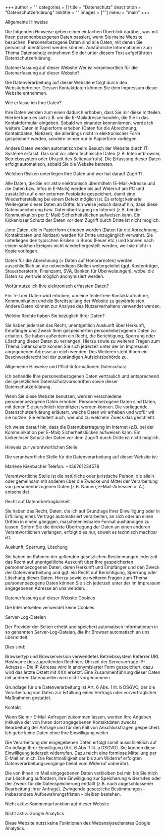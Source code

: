+++
author = ""
categories = []
title = "Datenschutz"
description = "Datenschutzerklärung"
linktitle = ""
images = [""]
menu = "main"
+++

Allgemeine Hinweise

Die folgenden Hinweise geben einen einfachen Überblick darüber, was mit Ihren personenbezogenen Daten passiert, wenn Sie meine Website besuchen. Personenbezogene Daten sind alle Daten, mit denen Sie persönlich identifiziert werden können. Ausführliche Informationen zum Thema Datenschutz entnehmen Sie der unter diesem Text aufgeführten Datenschutzerklärung.

Datenerfassung auf dieser Website
 Wer ist verantwortlich für die Datenerfassung auf dieser Website?

Die Datenverarbeitung auf dieser Website erfolgt durch den Websitebetreiber. Dessen Kontaktdaten können Sie dem Impressum dieser Website entnehmen.

 Wie erfasse ich Ihre Daten?

Ihre Daten werden zum einen dadurch erhoben, dass Sie mir diese mitteilen. Hierbei kann es sich z.B. um die E-Mailadresse handeln, die Sie in das Kontaktformular eingeben. Sobald wir einander kennenlernen, werde ich weitere Daten in Papierform erheben (Daten für die Abrechnung, Kontaktdaten, Notizen), die allerdings nicht in elektronischer Form gespeichert werden, sondern immer nur in Papierform vorliegen.

Andere Daten werden automatisch beim Besuch der Website durch IT-Systeme erfasst. Das sind vor allem technische Daten (z.B. Internetbrowser, Betriebssystem oder Uhrzeit des Seitenaufrufs). Die Erfassung dieser Daten erfolgt automatisch, sobald Sie die Website betreten.

 Welchen Risiken unterliegen Ihre Daten und wer hat darauf Zugriff?

Alle Daten, die Sie mir aktiv elektronisch übermitteln (E-Mail-Adresse und die Daten bzw. Infos in E-Mails) werden bis auf Widerruf am PC und zusätzlich auf einer externen Festplatte gespeichert, damit eine Wiederherstellung bei einem Defekt möglich ist. Es erfolgt keinerlei Weitergabe dieser Daten an Dritte. Ich weise jedoch darauf hin, dass diese Datenspeicherung bzw. Datenübertragung im Internet (z.B. bei der Kommunikation per E-Mail) Sicherheitslücken aufweisen kann. Ein lückenloser Schutz der Daten vor dem Zugriff durch Dritte ist nicht möglich.

Jene Daten, die in Papierform erhoben werden (Daten für die Abrechnung, Kontaktdaten und Notizen) werden für Dritte unzugänglich verwahrt. Sie unterliegen den typischen Risiken in Büros (Feuer etc.) und können nach einem solchen Ereignis nicht wiederhergestellt werden, weil sie nicht in Kopie vorliegen.

Daten für die Abrechnung (= Daten auf Honorarnoten) werden ausschließlich an die notwendigen Stellen weitergeleitet (ggf. Kostenträger, SteuerberaterIn, Finanzamt, SVA, Banken für Überweisungen), wobei die Daten so weit wie möglich anonymisiert werden.

Wofür nutze ich Ihre elektronisch erfassten Daten?

Ein Teil der Daten wird erhoben, um eine fehlerfreie Kontaktaufnahme, Kommunikation und die Bereitstellung der Website zu gewährleisten. Andere Daten können zur Analyse des Nutzerverhaltens verwendet werden.

Welche Rechte haben Sie bezüglich Ihrer Daten?

Sie haben jederzeit das Recht, unentgeltlich Auskunft über Herkunft, Empfänger und Zweck Ihrer gespeicherten personenbezogenen Daten zu erhalten. Sie haben außerdem ein Recht, die Berichtigung, Sperrung oder Löschung dieser Daten zu verlangen. Hierzu sowie zu weiteren Fragen zum Thema Datenschutz können Sie sich jederzeit unter der im Impressum angegebenen Adresse an mich wenden. Des Weiteren steht Ihnen ein Beschwerderecht bei der zuständigen Aufsichtsbehörde zu.

 

Allgemeine Hinweise und Pflichtinformationen
 Datenschutz

Ich behandle Ihre personenbezogenen Daten vertraulich und entsprechend der gesetzlichen Datenschutzvorschriften sowie dieser Datenschutzerklärung.

Wenn Sie diese Website benutzen, werden verschiedene personenbezogene Daten erhoben. Personenbezogene Daten sind Daten, mit denen Sie persönlich identifiziert werden können. Die vorliegende Datenschutzerklärung erläutert, welche Daten wir erheben und wofür wir sie nutzen. Sie erläutert auch, wie und zu welchem Zweck das geschieht.

Ich weise darauf hin, dass die Datenübertragung im Internet (z.B. bei der Kommunikation per E-Mail) Sicherheitslücken aufweisen kann. Ein lückenloser Schutz der Daten vor dem Zugriff durch Dritte ist nicht möglich.

 Hinweis zur verantwortlichen Stelle

Die verantwortliche Stelle für die Datenverarbeitung auf dieser Website ist:

Marlene Kienbacher
Telefon: +436761234578

Verantwortliche Stelle ist die natürliche oder juristische Person, die allein oder gemeinsam mit anderen über die Zwecke und Mittel der Verarbeitung von personenbezogenen Daten (z.B. Namen, E-Mail-Adressen o. Ä.) entscheidet.

 Recht auf Datenübertragbarkeit

Sie haben das Recht, Daten, die ich auf Grundlage Ihrer Einwilligung oder in Erfüllung eines Vertrags automatisiert verarbeiten, an sich oder an einen Dritten in einem gängigen, maschinenlesbaren Format aushändigen zu lassen. Sofern Sie die direkte Übertragung der Daten an einen anderen Verantwortlichen verlangen, erfolgt dies nur, soweit es technisch machbar ist.

 Auskunft, Sperrung, Löschung

Sie haben im Rahmen der geltenden gesetzlichen Bestimmungen jederzeit das Recht auf unentgeltliche Auskunft über Ihre gespeicherten personenbezogenen Daten, deren Herkunft und Empfänger und den Zweck der Datenverarbeitung und ggf. ein Recht auf Berichtigung, Sperrung oder Löschung dieser Daten. Hierzu sowie zu weiteren Fragen zum Thema personenbezogene Daten können Sie sich jederzeit unter der im Impressum angegebenen Adresse an uns wenden.

 

Datenerfassung auf dieser Website
 Cookies

Die Internetseiten verwendet keine Cookies.

 

Server-Log-Dateien

Der Provider der Seiten erhebt und speichert automatisch Informationen in so genannten Server-Log-Dateien, die Ihr Browser automatisch an uns übermittelt.

Dies sind:

Browsertyp und Browserversion
verwendetes Betriebssystem
Referrer URL
Hostname des zugreifenden Rechners
Uhrzeit der Serveranfrage
IP-Adresse – Die IP Adresse wird in anonymisierter Form gespeichert, dazu wird das letzte Oktett mit XXX ersetzt.
Eine Zusammenführung dieser Daten mit anderen Datenquellen wird nicht vorgenommen.

Grundlage für die Datenverarbeitung ist Art. 6 Abs. 1 lit. b DSGVO, der die Verarbeitung von Daten zur Erfüllung eines Vertrags oder vorvertraglicher Maßnahmen gestattet.

 Kontakt

Wenn Sie mir E-Mail Anfragen zukommen lassen, werden Ihre Angaben  inklusive der von Ihnen dort angegebenen Kontaktdaten zwecks Bearbeitung der Anfrage und für den Fall von Anschlussfragen gespeichert. Ich gebe keine Daten ohne Ihre Einwilligung weiter.

Die Verarbeitung der eingegebenen Daten erfolgt somit ausschließlich auf Grundlage Ihrer Einwilligung (Art. 6 Abs. 1 lit. a DSGVO). Sie können diese Einwilligung jederzeit widerrufen. Dazu reicht eine formlose Mitteilung per E-Mail an mich. Die Rechtmäßigkeit der bis zum Widerruf erfolgten Datenverarbeitungsvorgänge bleibt vom Widerruf unberührt.

Die von Ihnen im Mail eingegebenen Daten verbleiben bei mir, bis Sie mich zur Löschung auffordern, Ihre Einwilligung zur Speicherung widerrufen oder der Zweck für die Datenspeicherung entfällt (z.B. nach abgeschlossener Bearbeitung Ihrer Anfrage). Zwingende gesetzliche Bestimmungen – insbesondere Aufbewahrungsfristen – bleiben bestehen.

Nicht aktiv: Kommentarfunktion auf dieser Website

Nicht aktiv: Google Analytics

Diese Website nutzt keine Funktionen des Webanalysedienstes Google Analytics.